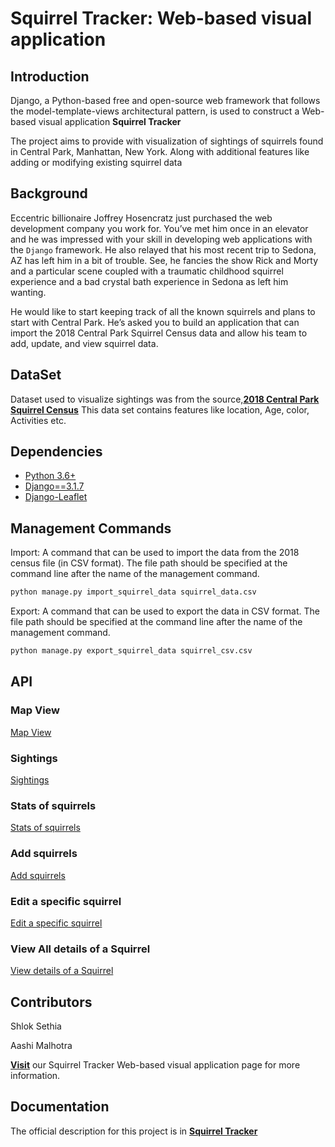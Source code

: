 # Squirrel Tracker: Web-based visual application

## Introduction 


Django, a Python-based free and open-source web framework that follows the model-template-views architectural pattern, is used to construct a Web-based visual application **Squirrel Tracker** 

The project aims to provide with visualization of sightings of squirrels found in Central Park, Manhattan, New York. Along with additional features like adding or modifying existing squirrel data

## Background
Eccentric billionaire Joffrey Hosencratz just purchased the web development company you work for. You’ve met him once in an elevator and he was impressed with your skill in developing web applications with the ``Django`` framework. He also relayed that his most recent trip to Sedona, AZ has left him in a bit of trouble. See, he fancies the show Rick and Morty and a particular scene coupled with a traumatic childhood squirrel experience and a bad crystal bath experience in Sedona as left him wanting. 

He would like to start keeping track of all the known squirrels and plans to start with Central Park. He’s asked you to build an application that can import the 2018 Central Park Squirrel Census data and allow his team to add, update, and view squirrel data. 

## DataSet
Dataset used to visualize sightings was from the source,[**2018 Central Park Squirrel Census**](https://data.cityofnewyork.us/api/views/vfnx-vebw/rows.csv)
This data set contains features like location, Age, color, Activities etc.

## Dependencies
- [Python 3.6+](https://www.python.org/)
- [Django==3.1.7](https://www.djangoproject.com)
- [Django-Leaflet](https://django-leaflet.readthedocs.io/en/latest/)

## Management Commands
Import: A command that can be used to import the data from the 2018 census file (in CSV format). The file path should be specified at the command line after the name of the management command.

```sh
python manage.py import_squirrel_data squirrel_data.csv
```

Export: A command that can be used to export the data in CSV format. The file path should be specified at the command line after the name of the management command. 

```sh
python manage.py export_squirrel_data squirrel_csv.csv
```

## API

### Map View    
[Map View](https://hybrid-creek-308805.el.r.appspot.com/squirrel_tracker/map/)   

### Sightings 
[Sightings](https://hybrid-creek-308805.el.r.appspot.com/squirrel_tracker/sightings/)

### Stats of squirrels
[Stats of squirrels](https://hybrid-creek-308805.el.r.appspot.com/squirrel_tracker/sightings/stats)

### Add squirrels
[Add squirrels](https://hybrid-creek-308805.el.r.appspot.com/squirrel_tracker/sightings/add)

### Edit a specific squirrel
[Edit a specific squirrel](https://hybrid-creek-308805.el.r.appspot.com/squirrel_tracker/sightings/37F-PM-1014-03)

### View All details of a Squirrel
[View details of a Squirrel](https://hybrid-creek-308805.el.r.appspot.com/squirrel_tracker/sightings/squirrel_details/37F-PM-1014-03)

## Contributors

Shlok Sethia 

Aashi Malhotra

[**Visit**](https://github.com/shloksethia-6119/project) our Squirrel Tracker Web-based visual application page for more information.

## Documentation
The official description for this project is in 
[**Squirrel Tracker**](https://docs.google.com/document/d/1SPv3fMDKiemrR86rD-S9ecvI2npz3PljDzwCfxK2x5g/edit)

